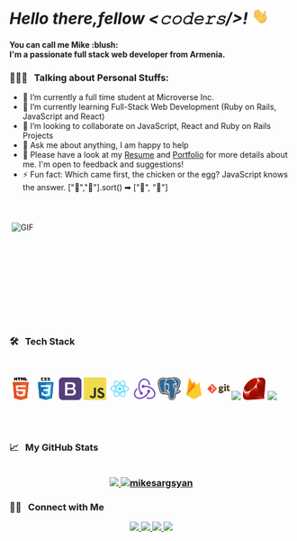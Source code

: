 <h1><i>Hello there,fellow <𝚌𝚘𝚍𝚎𝚛𝚜/>!</i> <img src="https://raw.githubusercontent.com/ABSphreak/ABSphreak/master/gifs/Hi.gif" width="30px"></h1>

<h4>
  You can call me Mike :blush: <br>
  I'm a passionate full stack web developer from Armenia.
</h4>

<h3> 👨🏻‍💻 &nbsp; Talking about Personal Stuffs:</h3> 

- 🔭 I’m currently a full time student at Microverse Inc.
- 🌱 I’m currently learning Full-Stack Web Development (Ruby on Rails, JavaScript and React)
- 👯 I’m looking to collaborate on JavaScript, React and Ruby on Rails Projects
- 💬 Ask me about anything, I am happy to help
- 📄 Please have a look at my [Resume](https://docs.google.com/document/d/1LSZS8Fb1JeWTeDxypFzB-Dbk43PW5YjmpvYisxxDIe8/edit) and [Portfolio](https://www.mikesargsyan.com/) for more details about me. I'm open to feedback and suggestions!
- ⚡ Fun fact: Which came first, the chicken or the egg? JavaScript knows the answer. ["🥚","🐔"].sort() &#10145;  ["🐔", "🥚"]

<br>

<div>

<img align="right" alt="GIF" src="https://media.giphy.com/media/26tn33aiTi1jkl6H6/giphy.gif?raw=true" width="500" height="200" />

### 🛠 &nbsp; Tech Stack  
<br>

<code><img height="40" src="https://raw.githubusercontent.com/github/explore/80688e429a7d4ef2fca1e82350fe8e3517d3494d/topics/html/html.png"></code>
<code><img height="40" src="https://raw.githubusercontent.com/github/explore/80688e429a7d4ef2fca1e82350fe8e3517d3494d/topics/css/css.png"></code>
<code><img height="40" src="https://raw.githubusercontent.com/github/explore/80688e429a7d4ef2fca1e82350fe8e3517d3494d/topics/bootstrap/bootstrap.png"></code>
<code><img height="40" src="https://raw.githubusercontent.com/github/explore/80688e429a7d4ef2fca1e82350fe8e3517d3494d/topics/javascript/javascript.png"></code>
<code><img height="40" src="https://raw.githubusercontent.com/github/explore/80688e429a7d4ef2fca1e82350fe8e3517d3494d/topics/react/react.png"></code>
<code><img height="40" src="https://raw.githubusercontent.com/github/explore/80688e429a7d4ef2fca1e82350fe8e3517d3494d/topics/redux/redux.png"></code>
<code><img height="40" src="https://raw.githubusercontent.com/github/explore/80688e429a7d4ef2fca1e82350fe8e3517d3494d/topics/postgresql/postgresql.png"></code>
<code><img height="40" src="https://raw.githubusercontent.com/github/explore/80688e429a7d4ef2fca1e82350fe8e3517d3494d/topics/firebase/firebase.png"></code>
<code><img height="40" src="https://raw.githubusercontent.com/github/explore/80688e429a7d4ef2fca1e82350fe8e3517d3494d/topics/git/git.png"></code>
<code><img height="40" src="https://user-images.githubusercontent.com/674621/71187801-14e60a80-2280-11ea-94c9-e56576f76baf.png"></code>
<code><img height="40" src="https://raw.githubusercontent.com/github/explore/80688e429a7d4ef2fca1e82350fe8e3517d3494d/topics/ruby/ruby.png"></code>
<code><img height="40" src="https://upload.wikimedia.org/wikipedia/commons/thumb/6/62/Ruby_On_Rails_Logo.svg/1200px-Ruby_On_Rails_Logo.svg.png"></code>

<div/>

<br>
<br>

<h3>
  <summary>
    📈  &nbsp; My GitHub Stats
  </summary> 
  
  <br>

  <p align="center">
   <a href="https://github.com/MkrtichSargsyan">
    <img height="180em" src="https://github-readme-stats-eight-theta.vercel.app/api?username=MkrtichSargsyan&show_icons=true&theme=midnight-purple&include_all_commits=true&count_private=true"/>
    <img height="180em" src="https://github-readme-stats.vercel.app/api/top-langs/?username=MkrtichSargsyan&show_icons=true&theme=midnight-purple&layout=compact" alt="mikesargsyan" />
  </a>
</p>
</h3>

### 🤝🏻  &nbsp; Connect with Me <br>

<p align="center">
  <a href="https://www.linkedin.com/in/mkrtich-sargsyan/">
    <img height='20' src="https://img.shields.io/badge/LinkedIn-MkrtichSargsyan-blue?logo=Linkedin&logoColor=blue&labelColor=black">
  </a>

  <a href="https://github.com/MkrtichSargsyan">
    <img height='20' src="https://img.shields.io/badge/Github-MkrtichSargsyan-red?logo=Github&logoColor=red&labelColor=black">
  </a>

  <a href="https://twitter.com/MkrtichSargsyan">
    <img height='20' src="https://img.shields.io/badge/Twitter-MkrtichSargsyan-blue?logo=Twitter&logoColor=blue&labelColor=black">
  </a>

  <a href="mailto:mkrtichsargsyan24@gmil.com">
    <img height='20' src="https://img.shields.io/badge/Gmail-mkrtichsargsyan24@gmail.com-red?logo=Gmail&logoColor=Red&labelColor=black">
  </a>
</p>
